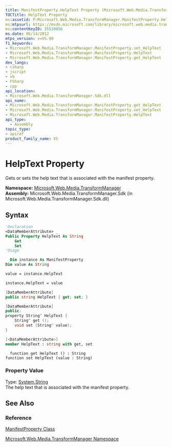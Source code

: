 ```yaml
---
title: ManifestProperty.HelpText Property (Microsoft.Web.Media.TransformManager)
TOCTitle: HelpText Property
ms:assetid: P:Microsoft.Web.Media.TransformManager.ManifestProperty.HelpText
ms:mtpsurl: https://msdn.microsoft.com/library/microsoft.web.media.transformmanager.manifestproperty.helptext(v=VS.90)
ms:contentKeyID: 35520856
ms.date: 06/14/2012
mtps_version: v=VS.90
f1_keywords:
- Microsoft.Web.Media.TransformManager.ManifestProperty.set_HelpText
- Microsoft.Web.Media.TransformManager.ManifestProperty.HelpText
- Microsoft.Web.Media.TransformManager.ManifestProperty.get_HelpText
dev_langs:
- csharp
- jscript
- vb
- FSharp
- cpp
api_location:
- Microsoft.Web.Media.TransformManager.Sdk.dll
api_name:
- Microsoft.Web.Media.TransformManager.ManifestProperty.get_HelpText
- Microsoft.Web.Media.TransformManager.ManifestProperty.set_HelpText
- Microsoft.Web.Media.TransformManager.ManifestProperty.HelpText
api_type:
  - Assembly
topic_type:
- apiref
product_family_name: VS
---
```


# HelpText Property

Gets or sets the help text that is associated with the manifest property.

**Namespace:**  [Microsoft.Web.Media.TransformManager](microsoft-web-media-transformmanager-namespace.md)  
**Assembly:**  Microsoft.Web.Media.TransformManager.Sdk (in Microsoft.Web.Media.TransformManager.Sdk.dll)

## Syntax

```vb
'Declaration
<DataMemberAttribute> _
Public Property HelpText As String
    Get
    Set
'Usage

  Dim instance As ManifestProperty
Dim value As String

value = instance.HelpText

instance.HelpText = value
```

```csharp
[DataMemberAttribute]
public string HelpText { get; set; }
```

```cpp
[DataMemberAttribute]
public:
property String^ HelpText {
    String^ get ();
    void set (String^ value);
}
```

``` fsharp
[<DataMemberAttribute>]
member HelpText : string with get, set
```

```jscript
  function get HelpText () : String
function set HelpText (value : String)
```

### Property Value

Type: [System.String](https://msdn.microsoft.com/library/s1wwdcbf)  
The help text that is associated with the manifest property.  

## See Also

### Reference

[ManifestProperty Class](manifestproperty-class-microsoft-web-media-transformmanager.md)

[Microsoft.Web.Media.TransformManager Namespace](microsoft-web-media-transformmanager-namespace.md)
